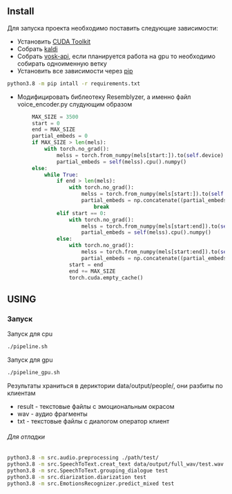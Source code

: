 ## Install
Для запуска проекта необходимо поставить следующие зависимости:
* Установить [CUDA Toolkit](https://developer.nvidia.com/cuda-downloads) 
* Собрать [kaldi](https://github.com/kaldi-asr/kaldi) 
* Собрать [vosk-api](https://github.com/alphacep/vosk-api), если планируется работа на gpu то необходимо собирать одноименную ветку
* Установить все зависимости через [pip](https://pip.pypa.io/en/stable/)
```bash
python3.8 -m pip intall -r requirements.txt
```
* Модифицировать библеотеку Resemblyzer, а именно файл voice_encoder.py слудующим образом
```python
        MAX_SIZE = 3500
        start = 0
        end = MAX_SIZE
        partial_embeds = 0
        if MAX_SIZE > len(mels):
            with torch.no_grad():
                melss = torch.from_numpy(mels[start:]).to(self.device)
                partial_embeds = self(melss).cpu().numpy()
        else:
            while True:
                if end > len(mels):
                    with torch.no_grad():
                        melss = torch.from_numpy(mels[start:]).to(self.device)
                        partial_embeds = np.concatenate((partial_embeds, self(melss).cpu().numpy()), axis=0)
                            break
                elif start == 0:
                    with torch.no_grad():
                        melss = torch.from_numpy(mels[start:end]).to(self.device)
                        partial_embeds = self(melss).cpu().numpy()
                else:
                    with torch.no_grad():
                        melss = torch.from_numpy(mels[start:end]).to(self.device)
                        partial_embeds = np.concatenate((partial_embeds, self(melss).cpu().numpy()), axis=0)
                    start = end
                    end += MAX_SIZE
                    torch.cuda.empty_cache()
```


## USING
### Запуск
Запуск для cpu
```bash
./pipeline.sh
```
Запуск для gpu
```bash
./pipeline_gpu.sh
```
Результаты храниться в дериктории data/output/people/, они разбиты по клиентам
* result - текстовые файлы с эмоциональным окрасом
* wav - аудио фрагменты
* txt - текстовые файлы с диалогом оператор клиент

###### Для отладки 
```bash
python3.8 -m src.audio.preprocessing ./path/test/
python3.8 -m src.SpeechToText.creat_text data/output/full_wav/test.wav
python3.8 -m src.SpeechToText.grouping_dialogue test
python3.8 -m src.diarization.diarization test
python3.8 -m src.EmotionsRecognizer.predict_mixed test
```